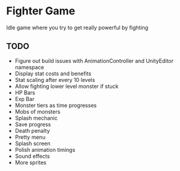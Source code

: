 # Fighter Game

Idle game where you try to get really powerful by fighting

## TODO

- Figure out build issues with AnimationController and UnityEditor namespace
- Display stat costs and benefits
- Stat scaling after every 10 levels
- Allow fighting lower level monster if stuck
- HP Bars
- Exp Bar
- Monster tiers as time progresses
- Mobs of monsters
- Splash mechanic
- Save progress
- Death penalty
- Pretty menu
- Splash screen
- Polish animation timings
- Sound effects
- More sprites
